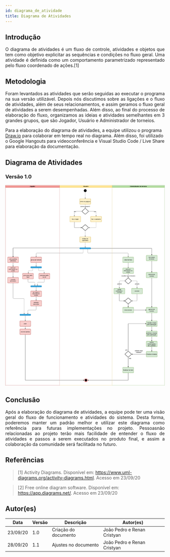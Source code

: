 ```yaml
---
id: diagrama_de_atividade
title: Diagrama de Atividades
---
```



## Introdução

<p align = "justify">
O diagrama de atividades é um fluxo de controle, atividades e objetos que tem como objetivo explicitar as sequências e condições no fluxo geral. Uma atividade é definida como um comportamento parametrizado representado pelo fluxo coordenado de ações.[1]
</p>

## Metodologia

<p align = "justify">
Foram levantados as atividades que serão seguidas ao executar o programa na sua versão utilizável. Depois nós discutimos sobre as ligações e o fluxo de atividades, além de seus relacionamentos, e assim geramos o fluxo geral de atividades a serem desempenhadas. Além disso, ao final do processo de elaboração do fluxo, organizamos as ideias e atividades semelhantes em 3 grandes grupos, que são Jogador, Usuário e Administrador de torneios.

Para a elaboração do diagrama de atividades, a equipe utilizou o programa [Draw.io](https://drawio-app.com/) para colaborar em tempo real no diagrama. Além disso, foi utilizado o Google Hangouts para videoconferência e Visual Studio Code / Live Share para elaboração da documentação.
</p>

## Diagrama de Atividades

### Versão 1.0

![![Diagrama de Atividades](../assets/Diagrama_atividades/diagrama_de_atividades.png)](../assets/Diagrama_atividades/diagrama_de_atividades.png)

## Conclusão

<p align = "justify">
Após a elaboração do diagrama de atividades, a equipe pode ter uma visão geral do fluxo de funcionamento e atividades do sistema. Desta forma, poderemos manter um padrão melhor e utilizar este diagrama como referência para futuras implementações no projeto. Pessoasnão relacionadas ao projeto terão mais facilidade de entender o fluxo de atividades e passos a serem executados no produto final, e assim a colaboração da comunidade será facilitada no futuro.
</p>

## Referências

> [1] Activity Diagrams. Disponível em: https://www.uml-diagrams.org/activity-diagrams.html. Acesso em 23/09/20

> [2] Free online diagram software. Disponível em: https://app.diagrams.net/. Acesso em 23/09/20

## Autor(es)

| Data | Versão | Descrição | Autor(es) |
| -- | -- | -- | -- |
| 23/09/20 | 1.0 | Criação do documento | João Pedro e Renan Cristyan |
| 28/09/20 | 1.1 | Ajustes no documento | João Pedro e Renan Cristyan |